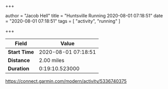 +++

author = "Jacob Hell"
title = "Huntsville Running 2020-08-01 07:18:51"
date = "2020-08-01 07:18:51"
tags = [
    "activity", "running"
]

+++

<!--more-->

|Field  |Value  |
|--- | --- |
|**Start Time**|2020-08-01 07:18:51|
|**Distance**|2.00 miles|
|**Duration**|0:19:10.523000|

https://connect.garmin.com/modern/activity/5336740375